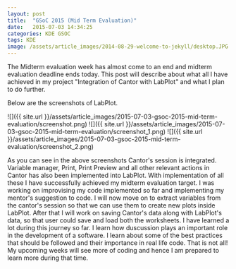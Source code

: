 ```yaml
---
layout: post
title:  "GSoC 2015 (Mid Term Evaluation)"
date:   2015-07-03 14:34:25
categories: KDE GSOC
tags: KDE
image: /assets/article_images/2014-08-29-welcome-to-jekyll/desktop.JPG
---
```

The Midterm evaluation week has almost come to an end and midterm evaluation deadline ends today. This post will describe about what all I have achieved in my project "Integration of Cantor with LabPlot" and what I plan to do further.

Below are the screenshots of LabPlot.

![]({{ site.url }}/assets/article_images/2015-07-03-gsoc-2015-mid-term-evaluation/screenshot.png)
![]({{ site.url }}/assets/article_images/2015-07-03-gsoc-2015-mid-term-evaluation/screenshot_1.png)
![]({{ site.url }}/assets/article_images/2015-07-03-gsoc-2015-mid-term-evaluation/screenshot_2.png)

As you can see in the above screenshots Cantor's session is integrated. Variable manager, Print, Print Preview and all other relevant actions in Cantor has also been implemented into LabPlot. With implementation of all these I have successfully achieved my midterm evaluation target. I was working on improvising my code implemented so far and implementing my mentor's suggestion to code.
I will now move on to extract variables from the cantor's session so that we can use them to create new plots inside LabPlot. After that I will work on saving Cantor's data along with LabPlot's data, so that user could save and load both the worksheets.
I have learned a lot during this journey so far. I learn how duscussion plays an important role in the development of a software. I learn about some of the best practices that should be followed and their importance in real life code.
That is not all! My upcoming weeks will see more of coding and hence I am prepared to learn more during that time.
